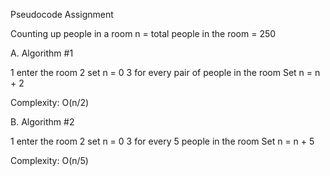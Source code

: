 Pseudocode Assignment

Counting up people in a room
n = total people in the room = 250

A. Algorithm #1

1 enter the room
2 set n = 0
3 for every pair of people in the room
     Set n = n + 2

Complexity: O(n/2)

B. Algorithm #2

1 enter the room
2 set n = 0
3 for every 5 people in the room
     Set n = n + 5
  
Complexity: O(n/5)

